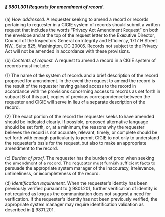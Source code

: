 ##### § 9801.301 Requests for amendment of record. #####

(a) *How addressed.* A requester seeking to amend a record or records pertaining to requester in a CIGIE system of records should submit a written request that includes the words “Privacy Act Amendment Request” on both the envelope and at the top of the request letter to the Executive Director, Council of the Inspectors General on Integrity and Efficiency, 1717 H Street NW., Suite 825, Washington, DC 20006. Records not subject to the Privacy Act will not be amended in accordance with these provisions.

(b) *Contents of request.* A request to amend a record in a CIGIE system of records must include:

(1) The name of the system of records and a brief description of the record proposed for amendment. In the event the request to amend the record is the result of the requester having gained access to the record in accordance with the provisions concerning access to records as set forth in subpart B of this part, copies of previous correspondence between the requester and CIGIE will serve in lieu of a separate description of the record.

(2) The exact portion of the record the requester seeks to have amended should be indicated clearly. If possible, proposed alternative language should be set forth, or, at a minimum, the reasons why the requester believes the record is not accurate, relevant, timely, or complete should be set forth with enough particularity to permit CIGIE to not only to understand the requester's basis for the request, but also to make an appropriate amendment to the record.

(c) *Burden of proof.* The requester has the burden of proof when seeking the amendment of a record. The requester must furnish sufficient facts to persuade the appropriate system manager of the inaccuracy, irrelevance, untimeliness, or incompleteness of the record.

(d) *Identification requirement.* When the requester's identity has been previously verified pursuant to § 9801.201, further verification of identity is not required as long as the communication does not suggest a need for verification. If the requester's identity has not been previously verified, the appropriate system manager may require identification validation as described in § 9801.201.